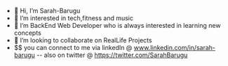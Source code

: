 - 👋 Hi, I’m Sarah-Barugu
- 👀 I’m interested in tech,fitness and music
- 🌱 I’m BackEnd Web Developer who is always interested in learning new concepts
- 💞️ I’m looking to collaborate on RealLife Projects
- $$ you can connect to me via linkedIn @ www.linkedin.com/in/sarah-barugu
-- also on twitter @ https://twitter.com/SarahBarugu
<!---
Sarah-Barugu/Sarah-Barugu is a ✨ special ✨ repository because its `README.md` (this file) appears on your GitHub profile.
You can click the Preview link to take a look at your changes.
--->
